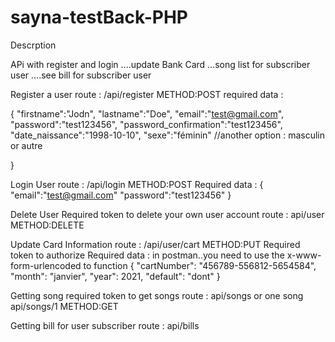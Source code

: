 # sayna-testBack-PHP

Descrption 

APi with register and login ....update Bank Card ...song list for subscriber user ....see bill for subscriber user

Register a user
route : /api/register METHOD:POST
required data :

{
    "firstname":"Jodn",
    "lastname":"Doe",
    "email":"test@gmail.com",
    "password":"test123456",
    "password_confirmation":"test123456",
    "date_naissance":"1998-10-10",
    "sexe":"féminin" //another option : masculin or autre
    
}

Login User
route : /api/login METHOD:POST
Required data :
{
  "email":"test@gmail.com"
  "password":"test123456"
}

Delete User 
Required token to delete your own user account
route : api/user  METHOD:DELETE

Update Card Information 
route : /api/user/cart METHOD:PUT  Required token to authorize
Required data : in postman..you need to use the x-www-form-urlencoded to function
 {
    "cartNumber": "456789-556812-5654584",
    "month": "janvier",
    "year": 2021,
    "default": "dont"
}

Getting song required token to get songs
route : api/songs or one song api/songs/1  METHOD:GET

Getting bill for user subscriber 
route : api/bills







